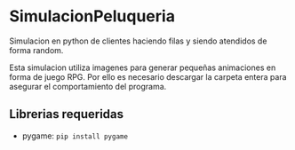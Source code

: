 # SimulacionPeluqueria
Simulacion en python de clientes haciendo filas y siendo atendidos de forma random.

Esta simulacion utiliza imagenes para generar pequeñas animaciones en forma de juego RPG. Por ello es necesario descargar la carpeta entera para asegurar el comportamiento del programa.

## Librerias requeridas
* pygame: `pip install pygame`
